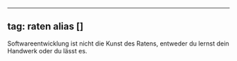 
---
tag: raten
alias []
---

Softwareentwicklung ist nicht die Kunst des Ratens, entweder du lernst dein Handwerk oder du lässt es.
